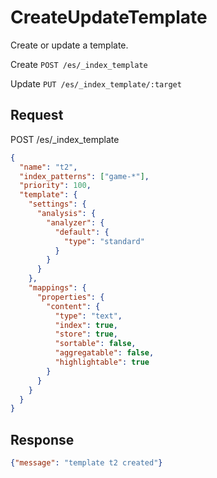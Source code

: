 # CreateUpdateTemplate

Create or update a template.

Create `POST /es/_index_template`

Update `PUT /es/_index_template/:target`

## Request

POST /es/_index_template

```json
{
  "name": "t2",
  "index_patterns": ["game-*"],
  "priority": 100,
  "template": {
    "settings": {
      "analysis": {
        "analyzer": {
          "default": {
            "type": "standard"
          }
        }
      }
    },
    "mappings": {
      "properties": {
        "content": {
          "type": "text",
          "index": true,
          "store": true,
          "sortable": false,
          "aggregatable": false,
          "highlightable": true
        }
      }
    }
  }
}
```

## Response

```json
{"message": "template t2 created"}
```
